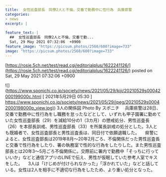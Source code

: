 ```yaml
---
title:  女性巡査部長　同僚2人と不倫、交番で勤務中に性行為　兵庫県警  
categories:
- news
excerpt: |
  
feature_text: |
  ##  女性巡査部長　同僚2人と不倫、交番で勤...
  Sat, 29 May 2021 07:32:06  +0900
feature_image: "https://picsum.photos/2560/600?image=733"
image: "https://picsum.photos/2560/600?image=733"
---
```


[https://rosie.5ch.net/test/read.cgi/editorialplus/1622241126/](https://rosie.5ch.net/test/read.cgi/editorialplus/1622241126/)
posted on Sat, 29 May 2021 07:32:06  +0900

<!--more-->

![](https://www.sponichi.co.jp/society/news/2021/05/29/kiji/20210529s00042000199000c.html [ 2021年5月29日 05:30 ] [https://www.sponichi.co.jp/society/news/2021/05/29/jpeg/20210529s00042000198000p_view.jpg)](https://www.sponichi.co.jp/society/news/2021/05/29/jpeg/20210529s00042000198000p_view.jpg)) 3人の関係図 Photo By スポニチ 　兵庫県警は28日、交番で勤務中に性行為をし職務を怠ったなどとして、いずれも甲子園署に勤めていた女性巡査部長（29）を減給10分の1（3カ月）の懲戒処分、男性巡査長（26）を本部長訓戒、男性巡査部長（33）を所属長訓戒の処分とした。3人とも既婚者で、女性巡査部長と男性巡査長は、同日付で依願退職した。 　県警によると、女性巡査部長は2019年8月〜20年2月ごろ、不倫関係だった男性巡査長と交番で性行為をしたり、署の執務室で性的な行為をしたりした。また男性巡査部長とは20年3〜5月ごろ不倫関係に。交際前に署内で勤務中「そっちに行っていいか」などと通信アプリのLINEで伝え、男性が仮眠していた参考人室でキスをした。 　3人は「けじめが付けられなかった」「浮かれていた」などと話している。女性は2人を相手に不適切な行為をしたため、より重い処分となった。
